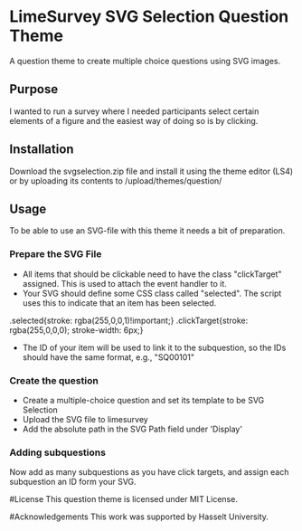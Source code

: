 # LimeSurvey SVG Selection Question Theme
A question theme to create multiple choice questions using SVG images. 

## Purpose
I wanted to run a survey where I needed participants select certain elements of a figure and the easiest way of doing so is by clicking. 

## Installation
Download the svgselection.zip file and install it using the theme editor (LS4) or by uploading its contents to /upload/themes/question/

## Usage

To be able to use an SVG-file with this theme it needs a bit of preparation. 

### Prepare the SVG File
- All items that should be clickable need to have the class "clickTarget" assigned. This is used to attach the event handler to it. 
- Your SVG should define some CSS class called "selected". The script uses this to indicate that an item has been selected.

.selected{stroke: rgba(255,0,0,1)!important;}
.clickTarget{stroke: rgba(255,0,0,0); stroke-width: 6px;}

- The ID of your item will be used to link it to the subquestion, so the IDs should have the same format, e.g., "SQ00101" 

<line x1="156.16" y1="18.39" x2="156.16" y2="4.25" class="clickTarget" id="SQ0101" />
<line x1="156.16" y1="4.25" x2="71.12" y2="4.25" class="clickTarget" id="SQ0102 "/>

### Create the question
- Create a multiple-choice question and set its template to be SVG Selection
- Upload the SVG file to limesurvey
- Add the absolute path in the SVG Path field under 'Display'

### Adding subquestions
Now add as many subquestions as you have click targets, and assign each subquestion an ID form your SVG. 

#License
This question theme is licensed under MIT License. 

#Acknowledgements
This work was supported by Hasselt University. 